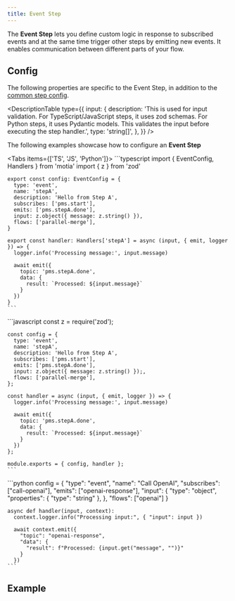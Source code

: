 ```yaml
---
title: Event Step
---
```


The **Event Step** lets you define custom logic in response to subscribed events and at the same time trigger other steps by emitting new events. It enables communication between different parts of your flow.

## Config

The following properties are specific to the Event Step, in addition to the [common step config](/docs/concepts/steps/defining-steps#config).

<DescriptionTable
  type={{
    input: {
      description:
        'This is used for input validation. For TypeScript/JavaScript steps, it uses zod schemas. For Python steps, it uses Pydantic models. This validates the input before executing the step handler.',
      type: 'string[]',
    },
  }}
/>

The following examples showcase how to configure an **Event Step**

<Tabs  items={['TS', 'JS', 'Python']}>
  <Tab value="TS">
    ```typescript
    import { EventConfig, Handlers } from 'motia'
    import { z } from 'zod'

    export const config: EventConfig = {
      type: 'event',
      name: 'stepA',
      description: 'Hello from Step A',
      subscribes: ['pms.start'],
      emits: ['pms.stepA.done'],
      input: z.object({ message: z.string() }),
      flows: ['parallel-merge'],
    }

    export const handler: Handlers['stepA'] = async (input, { emit, logger }) => {
      logger.info('Processing message:', input.message)

      await emit({
        topic: 'pms.stepA.done',
        data: {
          result: `Processed: ${input.message}`
        }
      })
    }
    ```
  </Tab>
  <Tab value="JS">
    ```javascript
    const z = require('zod');

    const config = {
      type: 'event',
      name: 'stepA',
      description: 'Hello from Step A',
      subscribes: ['pms.start'],
      emits: ['pms.stepA.done'],
      input: z.object({ message: z.string() });,
      flows: ['parallel-merge'],
    };

    const handler = async (input, { emit, logger }) => {
      logger.info('Processing message:', input.message)

      await emit({
        topic: 'pms.stepA.done',
        data: {
          result: `Processed: ${input.message}`
        }
      })
    };

    module.exports = { config, handler };
    ```
  </Tab>
  <Tab value="Python">
    ```python
    config = {
      "type": "event",
      "name": "Call OpenAI",
      "subscribes": ["call-openai"], 
      "emits": ["openai-response"],
      "input": {
        "type": "object",
        "properties": { "type": "string" },
      },
      "flows": ["openai"]
    }

    async def handler(input, context):
      context.logger.info("Processing input:", { "input": input })

      await context.emit({
        "topic": "openai-response",
        "data": {
          "result": f"Processed: {input.get("message", "")}"
        }
      })
    ```
  </Tab>
</Tabs>

## Example
